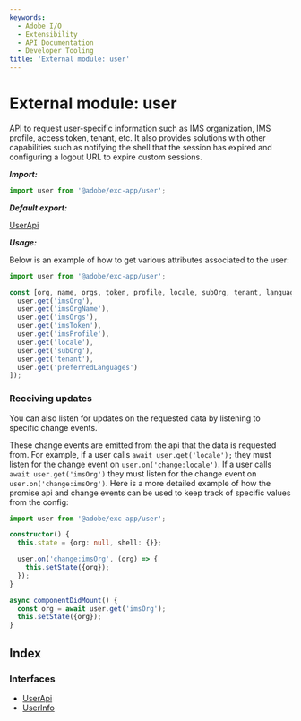 ```yaml
---
keywords:
  - Adobe I/O
  - Extensibility
  - API Documentation
  - Developer Tooling
title: 'External module: user'
---
```


# External module: user

API to request user-specific information such as IMS organization, IMS profile, access token,
tenant, etc. It also  provides solutions with other capabilities such as notifying the shell that
the session has expired and configuring a logout URL to expire custom sessions.

***Import:***

```typescript
import user from '@adobe/exc-app/user';
```

***Default export:***

[UserApi](../interfaces/user-userapi.md#interface-userapi)

***Usage:***

Below is an example of how to get various attributes associated to the user:

```typescript
import user from '@adobe/exc-app/user';

const [org, name, orgs, token, profile, locale, subOrg, tenant, languages] = await Promise.all([
  user.get('imsOrg'),
  user.get('imsOrgName'),
  user.get('imsOrgs'),
  user.get('imsToken'),
  user.get('imsProfile'),
  user.get('locale'),
  user.get('subOrg'),
  user.get('tenant'),
  user.get('preferredLanguages')
]);
```

### Receiving updates

You can also listen for updates on the requested data by listening to specific change events.

These change events are emitted from the api that the data is requested from. For example, if a
user calls `await user.get('locale');` they must listen for the change event on
`user.on('change:locale')`. If a user calls `await user.get('imsOrg')` they must listen for the
change event on `user.on('change:imsOrg')`. Here is a more detailed example of how the promise
api and change events can be used to keep track of specific values from the config:

```typescript
import user from '@adobe/exc-app/user';

constructor() {
  this.state = {org: null, shell: {}};

  user.on('change:imsOrg', (org) => {
    this.setState({org});
  });
}

async componentDidMount() {
  const org = await user.get('imsOrg');
  this.setState({org});
}
```

## Index

### Interfaces

* [UserApi](../interfaces/user-userapi.md)
* [UserInfo](../interfaces/user.userinfo.md)
